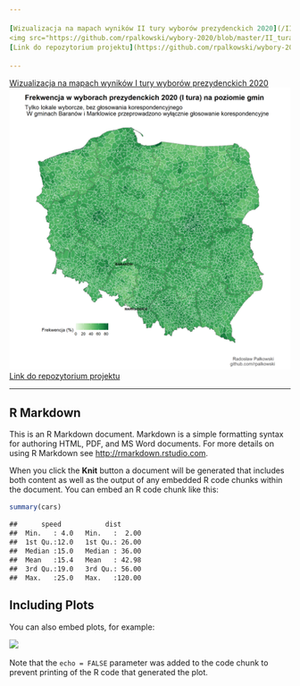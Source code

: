 ```yaml
---

[Wizualizacja na mapach wyników II tury wyborów prezydenckich 2020](/II_tura)
<img src="https://github.com/rpalkowski/wybory-2020/blob/master/II_tura/wykresy/poparcie_proc_II_tura-1.png?raw=true"/>
[Link do repozytorium projektu](https://github.com/rpalkowski/wybory-2020/tree/master/II_tura)

---
```


[Wizualizacja na mapach wyników I tury wyborów prezydenckich 2020](/I_tura)
<img src="https://github.com/rpalkowski/wybory-2020/blob/master/I_tura/wykresy/frekwencja_mapa-1.png?raw=true"/>
[Link do repozytorium projektu](https://github.com/rpalkowski/wybory-2020/tree/master/I_tura)

---


R Markdown
----------

This is an R Markdown document. Markdown is a simple formatting syntax
for authoring HTML, PDF, and MS Word documents. For more details on
using R Markdown see
<a href="http://rmarkdown.rstudio.com" class="uri">http://rmarkdown.rstudio.com</a>.

When you click the **Knit** button a document will be generated that
includes both content as well as the output of any embedded R code
chunks within the document. You can embed an R code chunk like this:

``` r
summary(cars)
```

    ##      speed           dist       
    ##  Min.   : 4.0   Min.   :  2.00  
    ##  1st Qu.:12.0   1st Qu.: 26.00  
    ##  Median :15.0   Median : 36.00  
    ##  Mean   :15.4   Mean   : 42.98  
    ##  3rd Qu.:19.0   3rd Qu.: 56.00  
    ##  Max.   :25.0   Max.   :120.00

Including Plots
---------------

You can also embed plots, for example:

![](podstrona_files/figure-markdown_github/pressure-1.png)

Note that the `echo = FALSE` parameter was added to the code chunk to
prevent printing of the R code that generated the plot.
